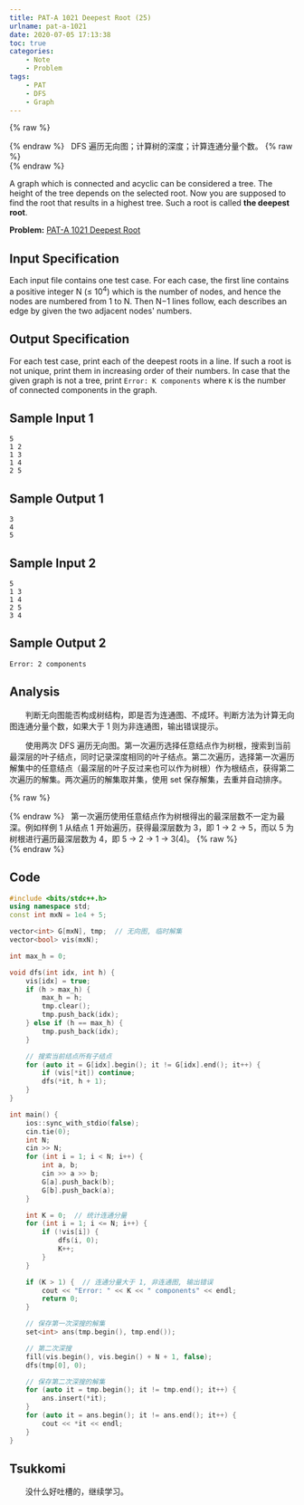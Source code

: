 ```yaml
---
title: PAT-A 1021 Deepest Root (25)
urlname: pat-a-1021
date: 2020-07-05 17:13:38
toc: true
categories:
    - Note
    - Problem
tags:
    - PAT
    - DFS
    - Graph
---
```


{% raw %}<article class="message is-warning"><div class="message-body">{% endraw %}
<span class="icon"><i class="fa fa-exclamation-triangle mr-2"></i></span>&nbsp;&nbsp;DFS 遍历无向图；计算树的深度；计算连通分量个数。
{% raw %}</div></article>{% endraw %}

A graph which is connected and acyclic can be considered a tree. The height of the tree depends on the selected root. Now you are supposed to find the root that results in a highest tree. Such a root is called **the deepest root**.

<!--more-->

**Problem:**&nbsp;[PAT-A 1021 Deepest Root](https://pintia.cn/problem-sets/994805342720868352/problems/994805482919673856 "PAT-A 1021 Deepest Root")


## Input Specification

Each input file contains one test case. For each case, the first line contains a positive integer N (≤ $10^4$) which is the number of nodes, and hence the nodes are numbered from 1 to N. Then N−1 lines follow, each describes an edge by given the two adjacent nodes' numbers.

## Output Specification

For each test case, print each of the deepest roots in a line. If such a root is not unique, print them in increasing order of their numbers. In case that the given graph is not a tree, print `Error: K components` where `K` is the number of connected components in the graph.

## Sample Input 1

```
5
1 2
1 3
1 4
2 5
```

## Sample Output 1

```
3
4
5
```

## Sample Input 2

```
5
1 3
1 4
2 5
3 4
```

## Sample Output 2

```
Error: 2 components
```

## Analysis

&emsp;&emsp;判断无向图能否构成树结构，即是否为连通图、不成环。判断方法为计算无向图连通分量个数，如果大于 1 则为非连通图，输出错误提示。

&emsp;&emsp;使用两次 DFS 遍历无向图。第一次遍历选择任意结点作为树根，搜索到当前最深层的叶子结点，同时记录深度相同的叶子结点。第二次遍历，选择第一次遍历解集中的任意结点（最深层的叶子反过来也可以作为树根）作为根结点，获得第二次遍历的解集。两次遍历的解集取并集，使用 set 保存解集，去重并自动排序。

{% raw %}<article class="message is-info"><div class="message-body">{% endraw %}
<span class="icon"><i class="fa fa-paper-plane mr-2"></i></span>&nbsp;&nbsp;第一次遍历使用任意结点作为树根得出的最深层数不一定为最深。例如样例 1 从结点 1 开始遍历，获得最深层数为 3，即 1 -> 2 -> 5，而以 5 为树根进行遍历最深层数为 4，即 5 -> 2 -> 1 -> 3(4)。
{% raw %}</div></article>{% endraw %}

## Code

``` cpp
#include <bits/stdc++.h>
using namespace std;
const int mxN = 1e4 + 5;

vector<int> G[mxN], tmp;  // 无向图, 临时解集
vector<bool> vis(mxN);

int max_h = 0;

void dfs(int idx, int h) {
    vis[idx] = true;
    if (h > max_h) {
        max_h = h;
        tmp.clear();
        tmp.push_back(idx);
    } else if (h == max_h) {
        tmp.push_back(idx);
    }

    // 搜索当前结点所有子结点
    for (auto it = G[idx].begin(); it != G[idx].end(); it++) {
        if (vis[*it]) continue;
        dfs(*it, h + 1);
    }
}

int main() {
    ios::sync_with_stdio(false);
    cin.tie(0);
    int N;
    cin >> N;
    for (int i = 1; i < N; i++) {
        int a, b;
        cin >> a >> b;
        G[a].push_back(b);
        G[b].push_back(a);
    }

    int K = 0;  // 统计连通分量
    for (int i = 1; i <= N; i++) {
        if (!vis[i]) {
            dfs(i, 0);
            K++;
        }
    }

    if (K > 1) {  // 连通分量大于 1, 非连通图, 输出错误
        cout << "Error: " << K << " components" << endl;
        return 0;
    }

    // 保存第一次深搜的解集
    set<int> ans(tmp.begin(), tmp.end());

    // 第二次深搜
    fill(vis.begin(), vis.begin() + N + 1, false);
    dfs(tmp[0], 0);

    // 保存第二次深搜的解集
    for (auto it = tmp.begin(); it != tmp.end(); it++) {
        ans.insert(*it);
    }
    for (auto it = ans.begin(); it != ans.end(); it++) {
        cout << *it << endl;
    }
}
```

## Tsukkomi

&emsp;&emsp;没什么好吐槽的，继续学习。
